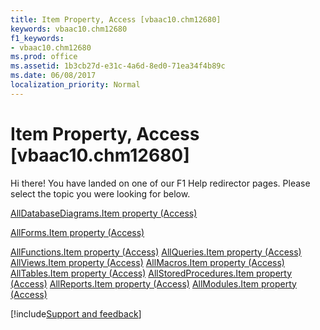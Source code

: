 ```yaml
---
title: Item Property, Access [vbaac10.chm12680]
keywords: vbaac10.chm12680
f1_keywords:
- vbaac10.chm12680
ms.prod: office
ms.assetid: 1b3cb27d-e31c-4a6d-8ed0-71ea34f4b89c
ms.date: 06/08/2017
localization_priority: Normal
---
```



# Item Property, Access [vbaac10.chm12680]

Hi there! You have landed on one of our F1 Help redirector pages. Please select the topic you were looking for below.

[AllDatabaseDiagrams.Item property (Access)](https://msdn.microsoft.com/library/1f644e28-1988-e22a-b83b-033d1354d09c%28Office.15%29.aspx)

[AllForms.Item property (Access)](https://msdn.microsoft.com/library/07536c98-57e1-8660-b35e-0e79e4e797cb%28Office.15%29.aspx)

[AllFunctions.Item property (Access)](https://msdn.microsoft.com/library/d705b1b9-5509-4a1e-8a0e-55357a544d62%28Office.15%29.aspx)
[AllQueries.Item property (Access)](https://msdn.microsoft.com/library/96c60139-9cf4-d9c7-4b4d-5eed2d0e7371%28Office.15%29.aspx)
[AllViews.Item property (Access)](https://msdn.microsoft.com/library/5fcdb90e-c70c-1a1f-153b-7c50e43308e8%28Office.15%29.aspx)
[AllMacros.Item property (Access)](https://msdn.microsoft.com/library/5fc6b7c0-ac04-8b9b-4b8d-a40c00db4578%28Office.15%29.aspx)
[AllTables.Item property (Access)](https://msdn.microsoft.com/library/87e8e90d-abfe-c15b-f450-c82a8292fc93%28Office.15%29.aspx)
[AllStoredProcedures.Item property (Access)](https://msdn.microsoft.com/library/883c84fd-5186-1944-334b-f2e7f595755b%28Office.15%29.aspx)
[AllReports.Item property (Access)](https://msdn.microsoft.com/library/24ef47fa-bc5e-f422-82a7-fbc980579f50%28Office.15%29.aspx)
[AllModules.Item property (Access)](https://msdn.microsoft.com/library/9dfffe9b-afb2-a7e8-04f4-fbedb12a14a9%28Office.15%29.aspx)

[!include[Support and feedback](~/includes/feedback-boilerplate.md)]